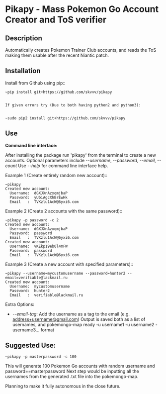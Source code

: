 Pikapy - Mass Pokemon Go Account Creator and ToS verifier
==============================================================

Description
-----------
Automatically creates Pokemon Trainer Club accounts, and reads the ToS making them usable after the recent Niantic patch.

Installation
------------

Install from Github using pip::

    ~pip install git+https://github.com/skvvv/pikapy
    
    
    If given errors try (Due to both having python2 and python3):
    
    
    ~sudo pip2 install git+https://github.com/skvvv/pikapy

Use
---
**Command line interface:**

After installing the package run 'pikapy' from the terminal to create a new accounts.
Optional parameters include *--username*, *--password*, *--email*, *--count*
Use *--help* for command line interface help.

Example 1 (Create entirely random new account)::

    ~pikapy
    Created new account:
      Username:  dGXJXnAzxqmjbaP
      Password:  yUbiAgcXhBrEwHk
      Email   :  TVKzlu1AcW@6yxi6.com
      
Example 2 (Create 2 accounts with the same password)::

    ~pikapy -p password -c 2
    Created new account:
      Username:  dGXJXnAzxqmjbaP
      Password:  password
      Email   :  TVKzlu1AcW@6yxi6.com
    Created new account:
      Username:  vKEkp19eb0l4mFW
      Password:  password
      Email   :  TVKzlu1AcW@6yxi6.com
      
Example 3 (Create a new account with specified parameters)::

    ~pikapy --username=mycustomusername --password=hunter2 --email=verifiable@lackmail.ru
    Created new account:
      Username:  mycustomusername
      Password:  hunter2
      Email   :  verifiable@lackmail.ru


Extra Options:

- *--email-tag*: Add the username as a tag to the email (e.g. address+username@gmail.com)
Output is saved both as a list of usernames, and pokemongo-map ready -u username1 -u username2 -username3... format

Suggested Use:
-------------
    
    ~pikapy -p masterpassword -c 100

This will generate 100 Pokemon Go accounts with random username and password==masterpassword
Next step would be inputting all the usernames from the generated .txt file into the pokemongo-map.


Planning to make it fully autonomous in the close future.
    

